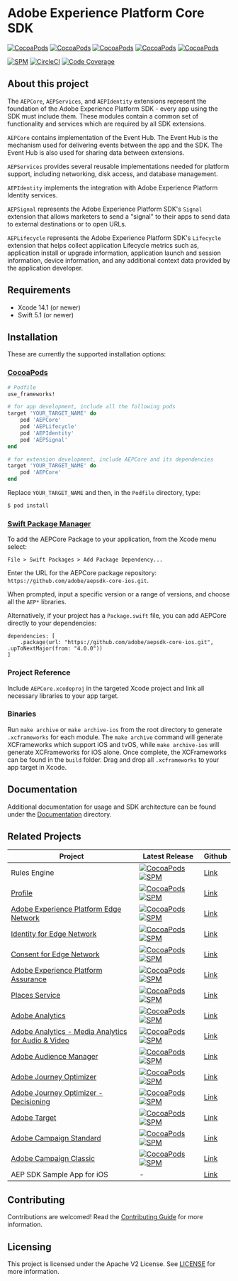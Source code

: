 # Adobe Experience Platform Core SDK

[![CocoaPods](https://img.shields.io/github/v/release/adobe/aepsdk-core-ios?label=AEPCore&logo=apple&logoColor=white&color=orange&sort=semver)](https://cocoapods.org/pods/AEPCore)
[![CocoaPods](https://img.shields.io/github/v/release/adobe/aepsdk-core-ios?label=AEPServices&logo=apple&logoColor=white&color=orange&sort=semver)](https://cocoapods.org/pods/AEPServices)
[![CocoaPods](https://img.shields.io/github/v/release/adobe/aepsdk-core-ios?label=AEPLifecycle&logo=apple&logoColor=white&color=orange&sort=semver)](https://cocoapods.org/pods/AEPLifecycle)
[![CocoaPods](https://img.shields.io/github/v/release/adobe/aepsdk-core-ios?label=AEPIdentity&logo=apple&logoColor=white&color=orange&sort=semver)](https://cocoapods.org/pods/AEPIdentity)
[![CocoaPods](https://img.shields.io/github/v/release/adobe/aepsdk-core-ios?label=AEPSignal&logo=apple&logoColor=white&color=orange&sort=semver)](https://cocoapods.org/pods/AEPSignal)

[![SPM](https://img.shields.io/github/v/release/adobe/aepsdk-core-ios?label=SPM&logo=apple&logoColor=white&color=orange&sort=semver)](https://github.com/adobe/aepsdk-core-ios/releases)
[![CircleCI](https://img.shields.io/circleci/project/github/adobe/aepsdk-core-ios/master.svg?logo=circleci)](https://circleci.com/gh/adobe/workflows/aepsdk-core-ios)
[![Code Coverage](https://img.shields.io/codecov/c/github/adobe/aepsdk-core-ios/main.svg?logo=codecov)](https://codecov.io/gh/adobe/aepsdk-core-ios/branch/main)

## About this project

The `AEPCore`, `AEPServices`, and `AEPIdentity` extensions represent the foundation of the Adobe Experience Platform SDK - every app using the SDK must include them. These modules contain a common set of functionality and services which are required by all SDK extensions.

`AEPCore` contains implementation of the Event Hub. The Event Hub is the mechanism used for delivering events between the app and the SDK. The Event Hub is also used for sharing data between extensions.

`AEPServices` provides several reusable implementations needed for platform support, including networking, disk access, and database management.

`AEPIdentity` implements the integration with Adobe Experience Platform Identity services.

`AEPSignal` represents the Adobe Experience Platform SDK's `Signal` extension that allows marketers to send a "signal" to their apps to send data to external destinations or to open URLs. 

`AEPLifecycle` represents the Adobe Experience Platform SDK's `Lifecycle` extension that helps collect application Lifecycle metrics such as, application install or upgrade information, application launch and session information, device information, and any additional context data provided by the application developer. 

## Requirements
- Xcode 14.1 (or newer)
- Swift 5.1 (or newer)

## Installation
These are currently the supported installation options:

### [CocoaPods](https://guides.cocoapods.org/using/using-cocoapods.html)
```ruby
# Podfile
use_frameworks!

# for app development, include all the following pods
target 'YOUR_TARGET_NAME' do
    pod 'AEPCore'
    pod 'AEPLifecycle'
    pod 'AEPIdentity'
    pod 'AEPSignal'
end

# for extension development, include AEPCore and its dependencies
target 'YOUR_TARGET_NAME' do
    pod 'AEPCore'
end
```

Replace `YOUR_TARGET_NAME` and then, in the `Podfile` directory, type:

```bash
$ pod install
```

### [Swift Package Manager](https://github.com/apple/swift-package-manager)

To add the AEPCore Package to your application, from the Xcode menu select:

`File > Swift Packages > Add Package Dependency...`

Enter the URL for the AEPCore package repository: `https://github.com/adobe/aepsdk-core-ios.git`.

When prompted, input a specific version or a range of versions, and choose all the `AEP*` libraries.

Alternatively, if your project has a `Package.swift` file, you can add AEPCore directly to your dependencies:

```
dependencies: [
    .package(url: "https://github.com/adobe/aepsdk-core-ios.git", .upToNextMajor(from: "4.0.0"))
]
```

### Project Reference

Include `AEPCore.xcodeproj` in the targeted Xcode project and link all necessary libraries to your app target.

### Binaries

Run `make archive` or `make archive-ios` from the root directory to generate `.xcframeworks` for each module. The `make archive` command will generate XCFrameworks which support iOS and tvOS, while `make archive-ios` will generate XCFrameworks for iOS alone. Once complete, the XCFrameworks can be found in the `build` folder. Drag and drop all `.xcframeworks` to your app target in Xcode.

## Documentation

Additional documentation for usage and SDK architecture can be found under the [Documentation](Documentation/README.md) directory.

## Related Projects

| Project | Latest Release | Github |
|---|---|---|
|  Rules Engine | [![CocoaPods](https://img.shields.io/github/v/release/adobe/aepsdk-rulesengine-ios?label=CocoaPods&logo=apple&logoColor=white&color=orange&sort=semver)](https://cocoapods.org/pods/AEPRulesEngine) [![SPM](https://img.shields.io/github/v/release/adobe/aepsdk-rulesengine-ios?label=SPM&logo=apple&logoColor=white&color=orange&sort=semver)](https://github.com/adobe/aepsdk-rulesengine-ios/releases) | [Link](https://github.com/adobe/aepsdk-rulesengine-ios) |
| [Profile](https://developer.adobe.com/client-sdks/documentation/profile/) | [![CocoaPods](https://img.shields.io/github/v/release/adobe/aepsdk-userprofile-ios?label=CocoaPods&logo=apple&logoColor=white&color=orange&sort=semver)](https://cocoapods.org/pods/AEPUserProfile) [![SPM](https://img.shields.io/github/v/release/adobe/aepsdk-userprofile-ios?label=SPM&logo=apple&logoColor=white&color=orange&sort=semver)](https://github.com/adobe/aepsdk-userprofile-ios/releases)| [Link](https://github.com/adobe/aepsdk-userprofile-ios) |
| [Adobe Experience Platform Edge Network](https://developer.adobe.com/client-sdks/documentation/edge-network/) |[![CocoaPods](https://img.shields.io/github/v/release/adobe/aepsdk-edge-ios?label=CocoaPods&logo=apple&logoColor=white&color=orange&sort=semver)](https://cocoapods.org/pods/AEPEdge) [![SPM](https://img.shields.io/github/v/release/adobe/aepsdk-edge-ios?label=SPM&logo=apple&logoColor=white&color=orange&sort=semver)](https://github.com/adobe/aepsdk-edge-ios/releases)| [Link](https://github.com/adobe/aepsdk-edge-ios) |
| [Identity for Edge Network](https://developer.adobe.com/client-sdks/documentation/identity-for-edge-network/) | [![CocoaPods](https://img.shields.io/github/v/release/adobe/aepsdk-edgeidentity-ios?label=CocoaPods&logo=apple&logoColor=white&color=orange&sort=semver)](https://cocoapods.org/pods/AEPEdgeIdentity) [![SPM](https://img.shields.io/github/v/release/adobe/aepsdk-edgeidentity-ios?label=SPM&logo=apple&logoColor=white&color=orange&sort=semver)](https://github.com/adobe/aepsdk-edgeidentity-ios/releases) | [Link](https://github.com/adobe/aepsdk-edgeidentity-ios) |
| [Consent for Edge Network](https://developer.adobe.com/client-sdks/documentation/consent-for-edge-network/) | [![CocoaPods](https://img.shields.io/github/v/release/adobe/aepsdk-edgeconsent-ios?label=CocoaPods&logo=apple&logoColor=white&color=orange&sort=semver)](https://cocoapods.org/pods/AEPEdgeConsent) [![SPM](https://img.shields.io/github/v/release/adobe/aepsdk-edgeconsent-ios?label=SPM&logo=apple&logoColor=white&color=orange&sort=semver)](https://github.com/adobe/aepsdk-edgeconsent-ios/releases) | [Link](https://github.com/adobe/aepsdk-edgeconsent-ios) |
| [Adobe Experience Platform Assurance](https://developer.adobe.com/client-sdks/documentation/platform-assurance-sdk/) | [![CocoaPods](https://img.shields.io/github/v/release/adobe/aepsdk-assurance-ios?label=CocoaPods&logo=apple&logoColor=white&color=orange&sort=semver)](https://cocoapods.org/pods/AEPAssurance) [![SPM](https://img.shields.io/github/v/release/adobe/aepsdk-assurance-ios?label=SPM&logo=apple&logoColor=white&color=orange&sort=semver)](https://github.com/adobe/aepsdk-assurance-ios/releases) | [Link](https://github.com/adobe/aepsdk-assurance-ios)
| [Places Service](https://developer.adobe.com/client-sdks/documentation/places/) | [![CocoaPods](https://img.shields.io/github/v/release/adobe/aepsdk-places-ios?label=CocoaPods&logo=apple&logoColor=white&color=orange&sort=semver)](https://cocoapods.org/pods/AEPPlaces) [![SPM](https://img.shields.io/github/v/release/adobe/aepsdk-places-ios?label=SPM&logo=apple&logoColor=white&color=orange&sort=semver)](https://github.com/adobe/aepsdk-places-ios/releases) | [Link](https://github.com/adobe/aepsdk-places-ios) |
| [Adobe Analytics](https://developer.adobe.com/client-sdks/documentation/adobe-analytics/) | [![CocoaPods](https://img.shields.io/github/v/release/adobe/aepsdk-analytics-ios?label=CocoaPods&logo=apple&logoColor=white&color=orange&sort=semver)](https://cocoapods.org/pods/AEPAnalytics) [![SPM](https://img.shields.io/github/v/release/adobe/aepsdk-analytics-ios?label=SPM&logo=apple&logoColor=white&color=orange&sort=semver)](https://github.com/adobe/aepsdk-analytics-ios/releases) | [Link](https://github.com/adobe/aepsdk-analytics-ios) |
| [Adobe Analytics - Media Analytics for Audio & Video](https://developer.adobe.com/client-sdks/documentation/adobe-media-analytics/) | [![CocoaPods](https://img.shields.io/github/v/release/adobe/aepsdk-media-ios?label=CocoaPods&logo=apple&logoColor=white&color=orange&sort=semver)](https://cocoapods.org/pods/AEPMedia) [![SPM](https://img.shields.io/github/v/release/adobe/aepsdk-media-ios?label=SPM&logo=apple&logoColor=white&color=orange&sort=semver)](https://github.com/adobe/aepsdk-media-ios/releases) | [Link](https://github.com/adobe/aepsdk-media-ios) |
| [Adobe Audience Manager](https://developer.adobe.com/client-sdks/documentation/adobe-audience-manager/) | [![CocoaPods](https://img.shields.io/github/v/release/adobe/aepsdk-audience-ios?label=CocoaPods&logo=apple&logoColor=white&color=orange&sort=semver)](https://cocoapods.org/pods/AEPAudience) [![SPM](https://img.shields.io/github/v/release/adobe/aepsdk-audience-ios?label=SPM&logo=apple&logoColor=white&color=orange&sort=semver)](https://github.com/adobe/aepsdk-audience-ios/releases) | [Link](https://github.com/adobe/aepsdk-audience-ios) |
| [Adobe Journey Optimizer](https://developer.adobe.com/client-sdks/documentation/adobe-journey-optimizer/) | [![CocoaPods](https://img.shields.io/github/v/release/adobe/aepsdk-messaging-ios?label=CocoaPods&logo=apple&logoColor=white&color=orange&sort=semver)](https://cocoapods.org/pods/AEPMessaging) [![SPM](https://img.shields.io/github/v/release/adobe/aepsdk-messaging-ios?label=SPM&logo=apple&logoColor=white&color=orange&sort=semver)](https://github.com/adobe/aepsdk-messaging-ios/releases) | [Link](https://github.com/adobe/aepsdk-messaging-ios) |
| [Adobe Journey Optimizer - Decisioning](https://developer.adobe.com/client-sdks/documentation/adobe-journey-optimizer-decisioning/) | [![CocoaPods](https://img.shields.io/github/v/release/adobe/aepsdk-optimize-ios?label=CocoaPods&logo=apple&logoColor=white&color=orange&sort=semver)](https://cocoapods.org/pods/AEPOptimize) [![SPM](https://img.shields.io/github/v/release/adobe/aepsdk-optimize-ios?label=SPM&logo=apple&logoColor=white&color=orange&sort=semver)](https://github.com/adobe/aepsdk-optimize-ios/releases) | [Link](https://github.com/adobe/aepsdk-optimize-ios) |
| [Adobe Target](https://developer.adobe.com/client-sdks/documentation/adobe-target/) | [![CocoaPods](https://img.shields.io/github/v/release/adobe/aepsdk-target-ios?label=CocoaPods&logo=apple&logoColor=white&color=orange&sort=semver)](https://cocoapods.org/pods/AEPTarget) [![SPM](https://img.shields.io/github/v/release/adobe/aepsdk-target-ios?label=SPM&logo=apple&logoColor=white&color=orange&sort=semver)](https://github.com/adobe/aepsdk-target-ios/releases) | [Link](https://github.com/adobe/aepsdk-target-ios) |
| [Adobe Campaign Standard](https://developer.adobe.com/client-sdks/documentation/adobe-campaign-standard/) | [![CocoaPods](https://img.shields.io/github/v/release/adobe/aepsdk-campaign-ios?label=CocoaPods&logo=apple&logoColor=white&color=orange&sort=semver)](https://cocoapods.org/pods/AEPCampaign) [![SPM](https://img.shields.io/github/v/release/adobe/aepsdk-campaign-ios?label=SPM&logo=apple&logoColor=white&color=orange&sort=semver)](https://github.com/adobe/aepsdk-campaign-ios/releases) | [Link](https://github.com/adobe/aepsdk-campaign-ios) | 
[Adobe Campaign Classic](https://developer.adobe.com/client-sdks/documentation/adobe-campaign-classic/) | [![CocoaPods](https://img.shields.io/github/v/release/adobe/aepsdk-campaignclassic-ios?label=CocoaPods&logo=apple&logoColor=white&color=orange&sort=semver)](https://cocoapods.org/pods/AEPCampaignClassic) [![SPM](https://img.shields.io/github/v/release/adobe/aepsdk-campaignclassic-ios?label=SPM&logo=apple&logoColor=white&color=orange&sort=semver)](https://github.com/adobe/aepsdk-campaignclassic-ios/releases) | [Link](https://github.com/adobe/aepsdk-campaignclassic-ios) |
| AEP SDK Sample App for iOS | - |  [Link](https://github.com/adobe/aepsdk-sample-app-ios) |

## Contributing

Contributions are welcomed! Read the [Contributing Guide](./.github/CONTRIBUTING.md) for more information.

## Licensing

This project is licensed under the Apache V2 License. See [LICENSE](LICENSE) for more information.
